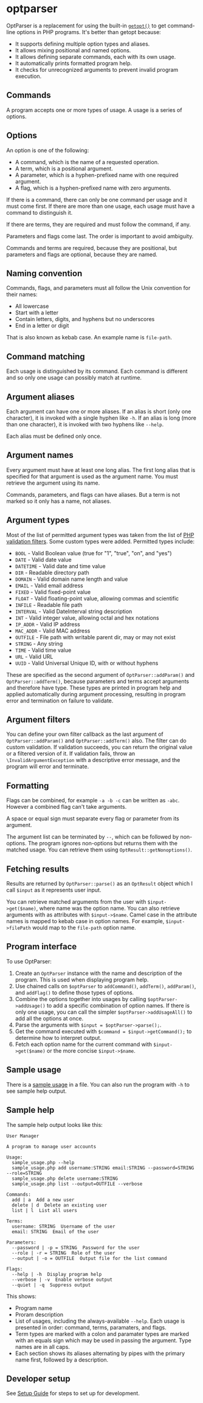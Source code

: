# optparser

OptParser is a replacement for using the built-in
[`getopt()`](https://www.php.net/manual/en/function.getopt.php) to get
command-line options in PHP programs. It's better than getopt because:

-   It supports defining multiple option types and aliases.
-   It allows mixing positional and named options.
-   It allows defining separate commands, each with its own usage.
-   It automatically prints formatted program help.
-   It checks for unrecognized arguments to prevent invalid program execution.

## Commands

A program accepts one or more types of usage. A usage is a series of options.

## Options

An option is one of the following:

-   A command, which is the name of a requested operation.
-   A term, which is a positional argument.
-   A parameter, which is a hyphen-prefixed name with one required argument.
-   A flag, which is a hyphen-prefixed name with zero arguments.

If there is a command, there can only be one command per usage and it must come
first. If there are more than one usage, each usage must have a command to
distinguish it.

If there are terms, they are required and must follow the command, if any.

Parameters and flags come last. The order is important to avoid ambiguity.

Commands and terms are required, because they are positional, but parameters and
flags are optional, because they are named.

## Naming convention

Commands, flags, and parameters must all follow the Unix convention for their
names:

-   All lowercase
-   Start with a letter
-   Contain letters, digits, and hyphens but no underscores
-   End in a letter or digit

That is also known as kebab case. An example name is `file-path`.

## Command matching

Each usage is distinguished by its command. Each command is different and so
only one usage can possibly match at runtime.

## Argument aliases

Each argument can have one or more aliases. If an alias is short (only one
character), it is invoked with a single hyphen like `-h`. If an alias is long
(more than one character), it is invoked with two hyphens like `--help`.

Each alias must be defined only once.

## Argument names

Every argument must have at least one long alias. The first long alias that is
specified for that argument is used as the argument name. You must retrieve the
argument using its name.

Commands, parameters, and flags can have aliases. But a term is not marked so it
only has a name, not aliases.

## Argument types

Most of the list of permitted argument types was taken from the list of
[PHP validation
filters](https://www.php.net/manual/en/filter.filters.validate.php). Some
custom types were added. Permitted types include:

-   `BOOL` - Valid Boolean value (true for "1", "true", "on", and "yes")
-   `DATE` - Valid date value
-   `DATETIME` - Valid date and time value
-   `DIR` - Readable directory path
-   `DOMAIN` - Valid domain name length and value
-   `EMAIL` - Valid email address
-   `FIXED` - Valid fixed-point value
-   `FLOAT` - Valid floating-point value, allowing commas and scientific
-   `INFILE` - Readable file path
-   `INTERVAL` - Valid DateInterval string description
-   `INT` - Valid integer value, allowing octal and hex notations
-   `IP_ADDR` - Valid IP address
-   `MAC_ADDR` - Valid MAC address
-   `OUTFILE` - File path with writable parent dir, may or may not exist
-   `STRING` - Any string
-   `TIME` - Valid time value
-   `URL` - Valid URL
-   `UUID` - Valid Universal Unique ID, with or without hyphens

These are specified as the second argument of `OptParser::addParam()` and
`OptParser::addTerm()`, because parameters and terms accept arguments and
therefore have type. These types are printed in program help and applied
automatically during argument processing, resulting in program error and
termination on failure to validate.

## Argument filters

You can define your own filter callback as the last argument of
`OptParser::addParam()` and `OptParser::addTerm()` also. The filter can do
custom validation. If validation succeeds, you can return the original value or
a filtered version of it. If validation fails, throw an
`\InvalidArgumentException` with a descriptive error message, and the program
will error and terminate.

## Formatting

Flags can be combined, for example `-a -b -c` can be written as `-abc`. However
a combined flag can't take arguments.

A space or equal sign must separate every flag or parameter from its argument.

The argument list can be terminated by `--`, which can be followed by
non-options.  The program ignores non-options but returns them with the matched
usage. You can retrieve them using `OptResult::getNonoptions()`.

## Fetching results

Results are returned by `OptParser::parse()` as an `OptResult` object which I
call `$input` as it represents user input.

You can retrieve matched arguments from the user with `$input->get($name)`,
where name was the option name. You can also retrieve arguments with as
attributes with `$input->$name`. Camel case in the attribute names is mapped to
kebab case in option names. For example, `$input->filePath` would map to the
`file-path` option name.

## Program interface

To use OptParser:

1. Create an `OptParser` instance with the name and description of the program.
   This is used when displaying program help.
2. Use chained calls on `$optParser` to `addCommand()`, `addTerm()`,
   `addParam()`, and `addFlag()` to define those types of options.
3. Combine the options together into usages by calling `$optParser->addUsage()`
   to add a specific combination of option names. If there is only one usage,
   you can call the simpler `$optParser->addUsageAll()` to add all the options
   at once.
4. Parse the arguments with `$input = $optParser->parse();`.
5. Get the command executed with `$command = $input->getCommand();` to determine
   how to interpret output.
6. Fetch each option name for the current command with `$input->get($name)` or
   the more concise `$input->$name`.

## Sample usage

There is a [sample usage](bin/sample_usage.php) in a file. You can also run the
program with `-h` to see sample help output.

## Sample help

The sample help output looks like this:

```
User Manager

A program to manage user accounts

Usage:
  sample_usage.php --help
  sample_usage.php add username:STRING email:STRING --password=STRING --role=STRING
  sample_usage.php delete username:STRING
  sample_usage.php list --output=OUTFILE --verbose

Commands:
  add | a  Add a new user
  delete | d  Delete an existing user
  list | l  List all users

Terms:
  username: STRING  Username of the user
  email: STRING  Email of the user

Parameters:
  --password | -p = STRING  Password for the user
  --role | -r = STRING  Role of the user
  --output | -o = OUTFILE  Output file for the list command

Flags:
  --help | -h  Display program help
  --verbose | -v  Enable verbose output
  --quiet | -q  Suppress output
```

This shows:

-   Program name
-   Proram description
-   List of usages, including the always-available `--help`. Each usage is
    presented in order: command, terms, paramaters, and flags.
-   Term types are marked with a colon and paramater types are marked with an
    equals sign which may be used in passing the argument. Type names are in all
    caps.
-   Each section shows its aliases alternating by pipes with the primary name
    first, followed by a description.

## Developer setup

See [Setup Guide](docs/setup_guide.md) for steps to set up for development.
